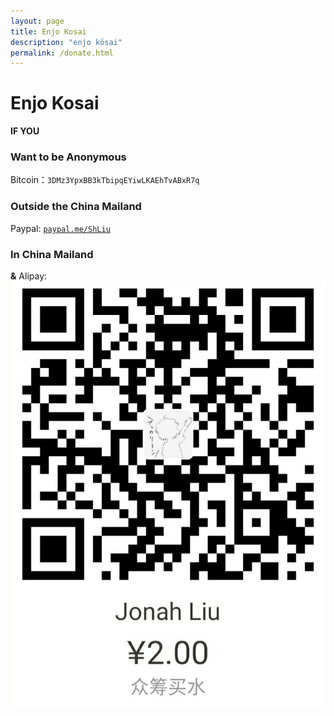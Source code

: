 ```yaml
---
layout: page
title: Enjo Kosai
description: "enjo kōsai"
permalink: /donate.html
---
```

# Enjo Kosai      

**IF YOU**  
### Want to be Anonymous    
Bitcoin：```3DMz3YpxBB3kTbipqEYiwLKAEhTvABxR7q```
### Outside the China Mailand    
Paypal: [```paypal.me/ShLiu```](http://paypal.me/ShLiu)

### In China Mailand   
**&**
Alipay:    
<br>
![众筹买水](../images/enjo_kosai_2.jpg)
